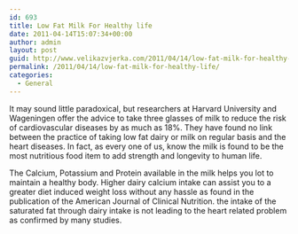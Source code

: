 ```yaml
---
id: 693
title: Low Fat Milk For Healthy life
date: 2011-04-14T15:07:34+00:00
author: admin
layout: post
guid: http://www.velikazvjerka.com/2011/04/14/low-fat-milk-for-healthy-life/
permalink: /2011/04/14/low-fat-milk-for-healthy-life/
categories:
  - General
---
```

It may sound little paradoxical, but researchers at Harvard University and Wageningen offer the advice to take three glasses of milk to reduce the risk of cardiovascular diseases by as much as 18%. They have found no link between the practice of taking low fat dairy or milk on regular basis and the heart diseases. In fact, as every one of us, know the milk is found to be the most nutritious food item to add strength and longevity to human life.

The Calcium, Potassium and Protein available in the milk helps you lot to maintain a healthy body. Higher dairy calcium intake can assist you to a greater diet induced weight loss without any hassle as found in the publication of the American Journal of Clinical Nutrition. the intake of the saturated fat through dairy intake is not leading to the heart related problem as confirmed by many studies.